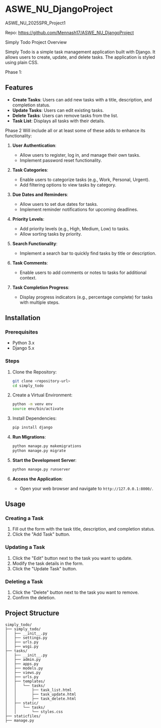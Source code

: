 # ASWE_NU_DjangoProject
ASWE_NU_2025SPR_Project1


Repo: https://github.com/Mennash17/ASWE_NU_DjangoProject

Simply Todo
Project Overview

Simply Todo is a simple task management application built with Django. It allows users to create, update, and delete tasks. The application is styled using plain CSS.

Phase 1: 

## Features
- **Create Tasks**: Users can add new tasks with a title, description, and completion status.
- **Update Tasks**: Users can edit existing tasks.
- **Delete Tasks**: Users can remove tasks from the list.
- **Task List**: Displays all tasks with their details.


Phase 2 Will include all or at least some of these adds to enhance its functionality:

1. **User Authentication**:
   - Allow users to register, log in, and manage their own tasks.
   - Implement password reset functionality.

2. **Task Categories**:
   - Enable users to categorize tasks (e.g., Work, Personal, Urgent).
   - Add filtering options to view tasks by category.

3. **Due Dates and Reminders**:
   - Allow users to set due dates for tasks.
   - Implement reminder notifications for upcoming deadlines.

4. **Priority Levels**:
   - Add priority levels (e.g., High, Medium, Low) to tasks.
   - Allow sorting tasks by priority.

5. **Search Functionality**:
   - Implement a search bar to quickly find tasks by title or description.

6. **Task Comments**:
   - Enable users to add comments or notes to tasks for additional context.

7. **Task Completion Progress**:
   - Display progress indicators (e.g., percentage complete) for tasks with multiple steps.


## Installation
### Prerequisites

- Python 3.x
- Django 5.x

### Steps

1. Clone the Repository:
   ```bash
   git clone <repository-url>
   cd simply_todo
   ```

2. Create a Virtual Environment:
   ```bash
   python -m venv env
   source env/bin/activate 
   ```

3. Install Dependencies:
   ```bash
   pip install django
   ```

4. **Run Migrations**:
   ```bash
   python manage.py makemigrations
   python manage.py migrate
   ```

5. **Start the Development Server**:
   ```bash
   python manage.py runserver
   ```

6. **Access the Application**:
   - Open your web browser and navigate to `http://127.0.0.1:8000/`.

## Usage

### Creating a Task

1. Fill out the form with the task title, description, and completion status.
2. Click the "Add Task" button.

### Updating a Task

1. Click the "Edit" button next to the task you want to update.
2. Modify the task details in the form.
3. Click the "Update Task" button.

### Deleting a Task

1. Click the "Delete" button next to the task you want to remove.
2. Confirm the deletion.

## Project Structure

```
simply_todo/
├── simply_todo/
│   ├── __init__.py
│   ├── settings.py
│   ├── urls.py
│   ├── wsgi.py
├── tasks/
│   ├── __init__.py
│   ├── admin.py
│   ├── apps.py
│   ├── models.py
│   ├── views.py
│   ├── urls.py
│   ├── templates/
│   │   └── tasks/
│   │       ├── task_list.html
│   │       ├── task_update.html
│   │       ├── task_delete.html
│   ├── static/
│   │   └── tasks/
│   │       └── styles.css
├── staticfiles/
├── manage.py
```

